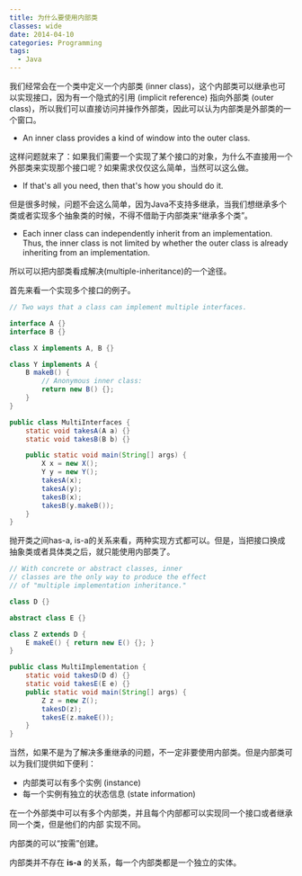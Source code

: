 ```yaml
---
title: 为什么要使用内部类
classes: wide
date: 2014-04-10
categories: Programming
tags: 
  - Java
---
```


我们经常会在一个类中定义一个内部类 (inner class)，这个内部类可以继承也可以实现接口，因为有一个隐式的引用 (implicit reference) 指向外部类 (outer class)，所以我们可以直接访问并操作外部类，因此可以认为内部类是外部类的一个窗口。

* An inner class provides a kind of window into the outer class.

这样问题就来了：如果我们需要一个实现了某个接口的对象，为什么不直接用一个外部类来实现那个接口呢？如果需求仅仅这么简单，当然可以这么做。

* If that's all you need, then that's how you should do it.

但是很多时候，问题不会这么简单，因为Java不支持多继承，当我们想继承多个类或者实现多个抽象类的时候，不得不借助于内部类来“继承多个类”。

* Each inner class can independently inherit from an implementation. Thus, the inner class is not limited by whether the outer class is already inheriting from an implementation.

所以可以把内部类看成解决(multiple-inheritance)的一个途径。

首先来看一个实现多个接口的例子。

```java
// Two ways that a class can implement multiple interfaces.

interface A {}
interface B {}

class X implements A, B {}

class Y implements A {
    B makeB() {
        // Anonymous inner class:
        return new B() {};
    }
}

public class MultiInterfaces {
    static void takesA(A a) {}
    static void takesB(B b) {}

    public static void main(String[] args) {
        X x = new X();
        Y y = new Y();
        takesA(x);
        takesA(y);
        takesB(x);
        takesB(y.makeB());
    }
}

```

抛开类之间has-a, is-a的关系来看，两种实现方式都可以。但是，当把接口换成抽象类或者具体类之后，就只能使用内部类了。

```java
// With concrete or abstract classes, inner
// classes are the only way to produce the effect
// of "multiple implementation inheritance."

class D {}

abstract class E {}

class Z extends D {
    E makeE() { return new E() {}; }
}

public class MultiImplementation {
    static void takesD(D d) {}
    static void takesE(E e) {}
    public static void main(String[] args) {
        Z z = new Z();
        takesD(z);
        takesE(z.makeE());
    }
}
```

当然，如果不是为了解决多重继承的问题，不一定非要使用内部类。但是内部类可以为我们提供如下便利：
* 内部类可以有多个实例 (instance)
* 每一个实例有独立的状态信息 (state information)

在一个外部类中可以有多个内部类，并且每个内部都可以实现同一个接口或者继承同一个类，但是他们的内部
实现不同。

内部类的可以“按需”创建。

内部类并不存在 **is-a** 的关系，每一个内部类都是一个独立的实体。
